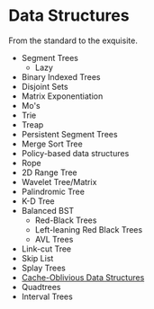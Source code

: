 # Data Structures

From the standard to the exquisite.

* Segment Trees
	* Lazy
* Binary Indexed Trees
* Disjoint Sets
* Matrix Exponentiation
* Mo's
* Trie
* Treap
* Persistent Segment Trees
* Merge Sort Tree
* Policy-based data structures
* Rope
* 2D Range Tree
* Wavelet Tree/Matrix
* Palindromic Tree
* K-D Tree
* Balanced BST
	* Red-Black Trees
	* Left-leaning Red Black Trees
	* AVL Trees
* Link-cut Tree
* Skip List
* Splay Trees
* [Cache-Oblivious Data Structures](https://blogs.msdn.microsoft.com/devdev/2007/06/12/cache-oblivious-data-structures/)
* Quadtrees
* Interval Trees
